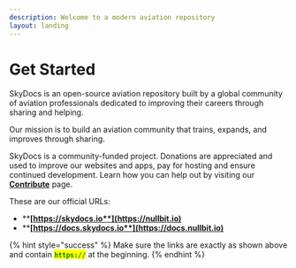 ```yaml
---
description: Welcome to a modern aviation repository
layout: landing
---
```


# Get Started

SkyDocs is an open-source aviation repository built by a global community of aviation professionals dedicated to improving their careers through sharing and helping.

Our mission is to build an aviation community that trains, expands, and improves through sharing.

SkyDocs is a community-funded project. Donations are appreciated and used to improve our websites and apps, pay for hosting and ensure continued development. Learn how you can help out by visiting our [**Contribute**](contribute/) page.

These are our official URLs:

* ****[**https://skydocs.io**](https://nullbit.io)****
* ****[**https://docs.skydocs.io**](https://docs.nullbit.io)****

{% hint style="success" %}
Make sure the links are exactly as shown above and contain <mark style="color:green;">**`https://`**</mark> at the beginning.
{% endhint %}

